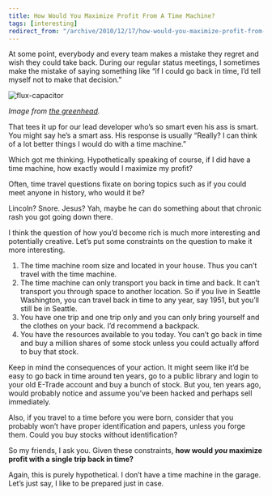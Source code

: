 ```yaml
---
title: How Would You Maximize Profit From A Time Machine?
tags: [interesting]
redirect_from: "/archive/2010/12/17/how-would-you-maximize-profit-from-a-time-machine.aspx/"
---
```


At some point, everybody and every team makes a mistake they regret and
wish they could take back. During our regular status meetings, I
sometimes make the mistake of saying something like “if I could go back
in time, I’d tell myself not to make that decision.”

![flux-capacitor](https://haacked.com/assets/images/haacked_com/WindowsLiveWriter/How-Would-You-Maximize-Profit-From-A-Tim_BDA7/flux-capacitor_3.jpg "flux-capacitor")

*Image from [the
greenhead](http://www.thegreenhead.com/2007/12/back-to-the-future-flux-capacitor-replica.php "The GreenHead website").*

That tees it up for our lead developer who’s so smart even his ass is
smart. You might say he’s a smart ass. His response is usually “Really?
I can think of a lot better things I would do with a time machine.”

Which got me thinking. Hypothetically speaking of course, if I did have
a time machine, how exactly would I maximize my profit?

Often, time travel questions fixate on boring topics such as if you
could meet anyone in history, who would it be?

Lincoln? Snore. Jesus? Yah, maybe he can do something about that chronic
rash you got going down there.

I think the question of how you’d become rich is much more interesting
and potentially creative. Let’s put some constraints on the question to
make it more interesting.

1. The time machine room size and located in your house. Thus you can’t travel with the time machine.
2. The time machine can only transport you back in time and back. It can’t transport you through space to another location. So if you live in Seattle Washington, you can travel back in time to any year, say 1951, but you’ll still be in Seattle.
3. You have one trip and one trip only and you can only bring yourself and the clothes on your back. I’d recommend a backpack.
4. You have the resources available to you today. You can’t go back in time and buy a million shares of some stock unless you could actually afford to buy that stock.

Keep in mind the consequences of your action. It might seem like it’d be
easy to go back in time around ten years, go to a public library and
login to your old E-Trade account and buy a bunch of stock. But you, ten
years ago, would probably notice and assume you’ve been hacked and
perhaps sell immediately.

Also, if you travel to a time before you were born, consider that you
probably won’t have proper identification and papers, unless you forge
them. Could you buy stocks without identification?

So my friends, I ask you. Given these constraints, **how would *you*
maximize profit with a single trip back in time?**

Again, this is purely hypothetical. I don’t have a time machine in the
garage. Let’s just say, I like to be prepared just in case.
